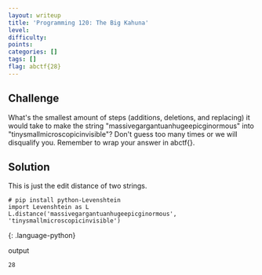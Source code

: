 ```yaml
---
layout: writeup
title: 'Programming 120: The Big Kahuna'
level:
difficulty:
points:
categories: []
tags: []
flag: abctf{28}
---
```

## Challenge

What's the smallest amount of steps (additions, deletions, and
replacing) it would take to make the string
"massivegargantuanhugeepicginormous" into
"tinysmallmicroscopicinvisible"? Don't guess too many times or we will
disqualify you. Remember to wrap your answer in abctf\{}.

## Solution

This is just the edit distance of two strings.

    # pip install python-Levenshtein
    import Levenshtein as L
    L.distance('massivegargantuanhugeepicginormous', 'tinysmallmicroscopicinvisible')
{: .language-python}

output

    28

